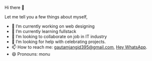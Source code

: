  Hi there 👋


Let me tell you a few things about myself,



- 🔭 I’m currently working on web designing
- 🌱 I’m currently learning fullstack 
- 👯 I’m looking to collaborate on job in IT industry
- 🤔 I’m looking for help with celebrating projects.
- 📫 How to reach me: gautamjangid395@gmail.com, [Hey WhatsApp](https://wa.me/917877394329).
- 😄 Pronouns: monu

